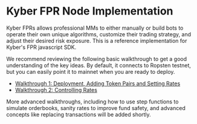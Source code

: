 # Kyber FPR Node Implementation

Kyber FPRs allows professional MMs to either manually or build bots to operate their own unique algorithms, customize their trading strategy, and adjust their desired risk exposure. This is a reference implementation for Kyber's FPR javascript SDK. 

We recommend reviewing the following basic walkthrough to get a good understanding of the key ideas. By default, it connects to Ropsten testnet, but you can easily point it to mainnet when you are ready to deploy. 

- [Walkthrough 1: Deployment, Adding Token Pairs and Setting Rates](docs/walkthrough1.md)
- [Walkthrough 2: Controlling Rates](docs/walkthrough2.md)

More advanced walkthroughs, including how to use step functions to simulate orderbooks, sanity rates to improve fund safety, and advanced concepts like replacing transactions will be added shortly.

